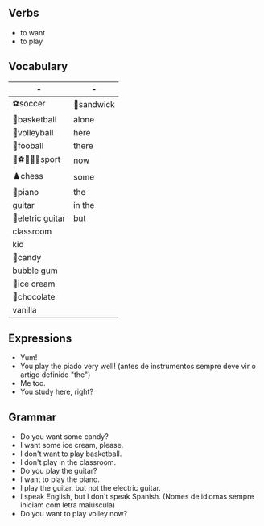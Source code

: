 ## Verbs
- to want
- to play

## Vocabulary
|  -   |   -   |
|------|-------|
|⚽soccer|🥪sandwick|
|🏀basketball|alone|
|🏐volleyball|here|
|🏈fooball|there|
|💪⚽🏃🏻🏅sport|now|
|♟️chess|some|
|🎹piano|the
|guitar|in the
|🎸eletric guitar| but
|classroom|
|kid |
|🍬candy|
|bubble gum|
|🍨ice cream|
|🍫chocolate|
|vanilla|

## Expressions
- Yum!
- You play the piado very well! (antes de instrumentos sempre deve vir o artigo definido "the")
- Me too.
- You study here, right?

## Grammar
- Do you want some candy?
- I want some ice cream, please.
- I don't want to play basketball.
- I don't play in the classroom.
- Do you play the guitar?
- I want to play the piano.
- I play the guitar, but not the electric guitar.
- I speak English, but I don't speak Spanish. (Nomes de idiomas sempre iniciam com letra maiúscula)
- Do you want to play volley now?
